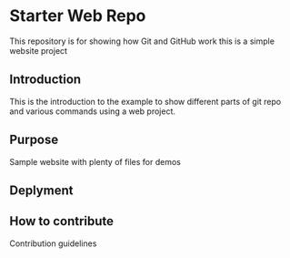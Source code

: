 # Starter Web Repo

This repository is for showing how Git and GitHub work
this is a simple website project

## Introduction

This is the introduction to the example to show different parts of git repo and various commands using a web project.

## Purpose

Sample website with plenty of files for demos

## Deplyment



## How to contribute

Contribution guidelines